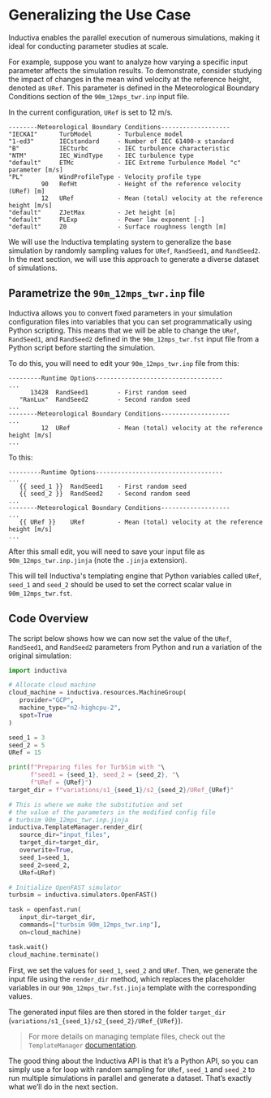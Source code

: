 # Generalizing the Use Case
Inductiva enables the parallel execution of numerous simulations, making it ideal for conducting parameter studies at scale. 

For example, suppose you want to analyze how varying a specific input parameter affects the simulation results. To demonstrate, consider studying the impact of changes in the mean wind velocity at the reference height, denoted as `URef`. This parameter is defined in the Meteorological Boundary Conditions section of the `90m_12mps_twr.inp` input file. 

In the current configuration, `URef` is set to 12 m/s.

```
--------Meteorological Boundary Conditions-------------------
"IECKAI"      TurbModel       - Turbulence model
"1-ed3"       IECstandard     - Number of IEC 61400-x standard
"B"           IECturbc        - IEC turbulence characteristic
"NTM"         IEC_WindType    - IEC turbulence type 
"default"     ETMc            - IEC Extreme Turbulence Model "c" parameter [m/s]
"PL"          WindProfileType - Velocity profile type 
         90   RefHt           - Height of the reference velocity (URef) [m]
         12   URef            - Mean (total) velocity at the reference height [m/s]
"default"     ZJetMax         - Jet height [m]
"default"     PLExp           - Power law exponent [-]
"default"     Z0              - Surface roughness length [m]

```

We will use the Inductiva templating system to generalize the base simulation by randomly sampling values for `URef`, `RandSeed1`, and `RandSeed2`. In the next section, we will use this approach to generate a diverse dataset of simulations.

## Parametrize the `90m_12mps_twr.inp` file
Inductiva allows you to convert fixed parameters in your simulation configuration files into variables that you can set programmatically using Python scripting. 
This means that we will be able to change the `URef`, `RandSeed1`, and `RandSeed2` defined in the `90m_12mps_twr.fst` input file from a Python script before starting the simulation.

To do this, you will need to edit your `90m_12mps_twr.inp` file from this:

```
---------Runtime Options-----------------------------------
...
      13428  RandSeed1        - First random seed
   "RanLux"  RandSeed2        - Second random seed
...
--------Meteorological Boundary Conditions-------------------
...
         12  URef             - Mean (total) velocity at the reference height [m/s]
...
```

To this:

```
---------Runtime Options-----------------------------------
...
   {{ seed_1 }}  RandSeed1    - First random seed
   {{ seed_2 }}  RandSeed2    - Second random seed
...
--------Meteorological Boundary Conditions-------------------
...
   {{ URef }}    URef         - Mean (total) velocity at the reference height [m/s]
...
```

After this small edit, you will need to save your input file as `90m_12mps_twr.inp.jinja` (note the `.jinja` extension). 

This will tell Inductiva's templating engine that Python variables called `URef`, `seed_1` and `seed_2` should be used to set the correct scalar value in `90m_12mps_twr.fst`.

## Code Overview
The script below shows how we can now set the value of the `URef`, `RandSeed1`, and `RandSeed2` parameters from Python and run a variation of the original simulation:

```python
import inductiva

# Allocate cloud machine
cloud_machine = inductiva.resources.MachineGroup(
   provider="GCP",
   machine_type="n2-highcpu-2",
   spot=True
)

seed_1 = 3
seed_2 = 5
URef = 15

print(f"Preparing files for TurbSim with "\
      f"seed1 = {seed_1}, seed_2 = {seed_2}, "\
      f"URef = {URef}")
target_dir = f"variations/s1_{seed_1}/s2_{seed_2}/URef_{URef}"

# This is where we make the substitution and set
# the value of the parameters in the modified config file
# turbsim 90m_12mps_twr.inp.jinja
inductiva.TemplateManager.render_dir(
   source_dir="input_files",
   target_dir=target_dir,
   overwrite=True,
   seed_1=seed_1,
   seed_2=seed_2,
   URef=URef)

# Initialize OpenFAST simulator
turbsim = inductiva.simulators.OpenFAST()

task = openfast.run(
   input_dir=target_dir,
   commands=["turbsim 90m_12mps_twr.inp"],
   on=cloud_machine)

task.wait()
cloud_machine.terminate()
```

First, we set the values for `seed_1`, `seed_2` and `URef`. Then, we generate the input file using the `render_dir` method, which replaces the placeholder variables in our `90m_12mps_twr.fst.jinja` template with the corresponding values. 

The generated input files are then stored in the folder `target_dir` (`variations/s1_{seed_1}/s2_{seed_2}/URef_{URef}`).

> For more details on managing template files, check out the `TemplateManager` [documentation](https://inductiva.ai/guides/how-it-works/intro/templating).

The good thing about the Inductiva API is that it’s a Python API, so you can simply use a for loop with random sampling for `URef`, `seed_1` and `seed_2` to run multiple simulations in parallel and generate a dataset. That’s exactly what we’ll do in the next section.
